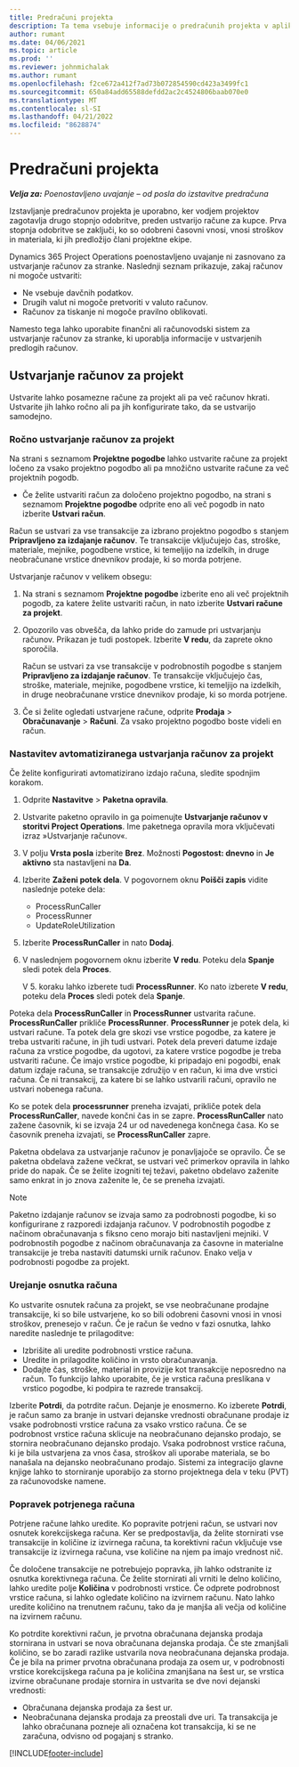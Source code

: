 ```yaml
---
title: Predračuni projekta
description: Ta tema vsebuje informacije o predračunih projekta v aplikaciji Project Operations.
author: rumant
ms.date: 04/06/2021
ms.topic: article
ms.prod: ''
ms.reviewer: johnmichalak
ms.author: rumant
ms.openlocfilehash: f2ce672a412f7ad73b072854590cd423a3499fc1
ms.sourcegitcommit: 650a84add65588defdd2ac2c4524806baab070e0
ms.translationtype: MT
ms.contentlocale: sl-SI
ms.lasthandoff: 04/21/2022
ms.locfileid: "8628874"
---
```

# <a name="proforma-project-invoices"></a>Predračuni projekta

_**Velja za:** Poenostavljeno uvajanje – od posla do izstavitve predračuna_

Izstavljanje predračunov projekta je uporabno, ker vodjem projektov zagotavlja drugo stopnjo odobritve, preden ustvarijo račune za kupce. Prva stopnja odobritve se zaključi, ko so odobreni časovni vnosi, vnosi stroškov in materiala, ki jih predložijo člani projektne ekipe.

Dynamics 365 Project Operations poenostavljeno uvajanje ni zasnovano za ustvarjanje računov za stranke. Naslednji seznam prikazuje, zakaj računov ni mogoče ustvariti:

- Ne vsebuje davčnih podatkov.
- Drugih valut ni mogoče pretvoriti v valuto računov.
- Računov za tiskanje ni mogoče pravilno oblikovati.

Namesto tega lahko uporabite finančni ali računovodski sistem za ustvarjanje računov za stranke, ki uporablja informacije v ustvarjenih predlogih računov.

## <a name="creating-project-invoices"></a>Ustvarjanje računov za projekt

Ustvarite lahko posamezne račune za projekt ali pa več računov hkrati. Ustvarite jih lahko ročno ali pa jih konfigurirate tako, da se ustvarijo samodejno.

### <a name="manually-create-project-invoices"></a>Ročno ustvarjanje računov za projekt 

Na strani s seznamom **Projektne pogodbe** lahko ustvarite račune za projekt ločeno za vsako projektno pogodbo ali pa množično ustvarite račune za več projektnih pogodb.

   - Če želite ustvariti račun za določeno projektno pogodbo, na strani s seznamom **Projektne pogodbe** odprite eno ali več pogodb in nato izberite **Ustvari račun**.

   Račun se ustvari za vse transakcije za izbrano projektno pogodbo s stanjem **Pripravljeno za izdajanje računov**. Te transakcije vključujejo čas, stroške, materiale, mejnike, pogodbene vrstice, ki temeljijo na izdelkih, in druge neobračunane vrstice dnevnikov prodaje, ki so morda potrjene.

Ustvarjanje računov v velikem obsegu:

1. Na strani s seznamom **Projektne pogodbe** izberite eno ali več projektnih pogodb, za katere želite ustvariti račun, in nato izberite **Ustvari račune za projekt**.
2. Opozorilo vas obvešča, da lahko pride do zamude pri ustvarjanju računov. Prikazan je tudi postopek. Izberite **V redu**, da zaprete okno sporočila.

   Račun se ustvari za vse transakcije v podrobnostih pogodbe s stanjem **Pripravljeno za izdajanje računov**. Te transakcije vključujejo čas, stroške, materiale, mejnike, pogodbene vrstice, ki temeljijo na izdelkih, in druge neobračunane vrstice dnevnikov prodaje, ki so morda potrjene.

3. Če si želite ogledati ustvarjene račune, odprite **Prodaja** \> **Obračunavanje** \> **Računi**. Za vsako projektno pogodbo boste videli en račun.

### <a name="set-up-automated-creation-of-project-invoices"></a>Nastavitev avtomatiziranega ustvarjanja računov za projekt 

Če želite konfigurirati avtomatizirano izdajo računa, sledite spodnjim korakom.

1. Odprite **Nastavitve** \> **Paketna opravila**.
2. Ustvarite paketno opravilo in ga poimenujte **Ustvarjanje računov v storitvi Project Operations**. Ime paketnega opravila mora vključevati izraz »Ustvarjanje računov«.
3. V polju **Vrsta posla** izberite **Brez**. Možnosti **Pogostost: dnevno** in **Je aktivno** sta nastavljeni na **Da**.
4. Izberite **Zaženi potek dela**. V pogovornem oknu **Poišči zapis** vidite naslednje poteke dela:

    - ProcessRunCaller
    - ProcessRunner
    - UpdateRoleUtilization

5. Izberite **ProcessRunCaller** in nato **Dodaj**.
6. V naslednjem pogovornem oknu izberite **V redu**. Poteku dela **Spanje** sledi potek dela **Proces**.

    V 5. koraku lahko izberete tudi **ProcessRunner**. Ko nato izberete **V redu**, poteku dela **Proces** sledi potek dela **Spanje**.

Poteka dela **ProcessRunCaller** in **ProcessRunner** ustvarita račune. **ProcessRunCaller** prikliče **ProcessRunner**. **ProcessRunner** je potek dela, ki ustvari račune. Ta potek dela gre skozi vse vrstice pogodbe, za katere je treba ustvariti račune, in jih tudi ustvari. Potek dela preveri datume izdaje računa za vrstice pogodbe, da ugotovi, za katere vrstice pogodbe je treba ustvariti račune. Če imajo vrstice pogodbe, ki pripadajo eni pogodbi, enak datum izdaje računa, se transakcije združijo v en račun, ki ima dve vrstici računa. Če ni transakcij, za katere bi se lahko ustvarili računi, opravilo ne ustvari nobenega računa.

Ko se potek dela **processrunner** preneha izvajati, prikliče potek dela **ProcessRunCaller**, navede končni čas in se zapre. **ProcessRunCaller** nato zažene časovnik, ki se izvaja 24 ur od navedenega končnega časa. Ko se časovnik preneha izvajati, se **ProcessRunCaller** zapre.

Paketna obdelava za ustvarjanje računov je ponavljajoče se opravilo. Če se paketna obdelava zažene večkrat, se ustvari več primerkov opravila in lahko pride do napak. Če se želite izogniti tej težavi, paketno obdelavo zaženite samo enkrat in jo znova zaženite le, če se preneha izvajati.

> [!NOTE]
> Paketno izdajanje računov se izvaja samo za podrobnosti pogodbe, ki so konfigurirane z razporedi izdajanja računov. V podrobnostih pogodbe z načinom obračunavanja s fiksno ceno morajo biti nastavljeni mejniki. V podrobnostih pogodbe z načinom obračunavanja za časovne in materialne transakcije je treba nastaviti datumski urnik računov. Enako velja v podrobnosti pogodbe za projekt.      
 
### <a name="edit-a-draft-invoice"></a>Urejanje osnutka računa

Ko ustvarite osnutek računa za projekt, se vse neobračunane prodajne transakcije, ki so bile ustvarjene, ko so bili odobreni časovni vnosi in vnosi stroškov, prenesejo v račun. Če je račun še vedno v fazi osnutka, lahko naredite naslednje te prilagoditve:

- Izbrišite ali uredite podrobnosti vrstice računa.
- Uredite in prilagodite količino in vrsto obračunavanja.
- Dodajte čas, stroške, material in provizije kot transakcije neposredno na račun. To funkcijo lahko uporabite, če je vrstica računa preslikana v vrstico pogodbe, ki podpira te razrede transakcij.

Izberite **Potrdi**, da potrdite račun. Dejanje je enosmerno. Ko izberete **Potrdi**, je račun samo za branje in ustvari dejanske vrednosti obračunane prodaje iz vsake podrobnosti vrstice računa za vsako vrstico računa. Če se podrobnost vrstice računa sklicuje na neobračunano dejansko prodajo, se stornira neobračunano dejansko prodajo. Vsaka podrobnost vrstice računa, ki je bila ustvarjena za vnos časa, stroškov ali uporabe materiala, se bo nanašala na dejansko neobračunano prodajo. Sistemi za integracijo glavne knjige lahko to storniranje uporabijo za storno projektnega dela v teku (PVT) za računovodske namene.

### <a name="correct-a-confirmed-invoice"></a>Popravek potrjenega računa

Potrjene račune lahko uredite. Ko popravite potrjeni račun, se ustvari nov osnutek korekcijskega računa. Ker se predpostavlja, da želite stornirati vse transakcije in količine iz izvirnega računa, ta korektivni račun vključuje vse transakcije iz izvirnega računa, vse količine na njem pa imajo vrednost nič.

Če določene transakcije ne potrebujejo popravka, jih lahko odstranite iz osnutka korektivnega računa. Če želite stornirati ali vrniti le delno količino, lahko uredite polje **Količina** v podrobnosti vrstice. Če odprete podrobnost vrstice računa, si lahko ogledate količino na izvirnem računu. Nato lahko uredite količino na trenutnem računu, tako da je manjša ali večja od količine na izvirnem računu.

Ko potrdite korektivni račun, je prvotna obračunana dejanska prodaja stornirana in ustvari se nova obračunana dejanska prodaja. Če ste zmanjšali količino, se bo zaradi razlike ustvarila nova neobračunana dejanska prodaja. Če je bila na primer prvotna obračunana prodaja za osem ur, v podrobnosti vrstice korekcijskega računa pa je količina zmanjšana na šest ur, se vrstica izvirne obračunane prodaje stornira in ustvarita se dve novi dejanski vrednosti:

- Obračunana dejanska prodaja za šest ur.
- Neobračunana dejanska prodaja za preostali dve uri. Ta transakcija je lahko obračunana pozneje ali označena kot transakcija, ki se ne zaračuna, odvisno od pogajanj s stranko.



[!INCLUDE[footer-include](../../includes/footer-banner.md)]
